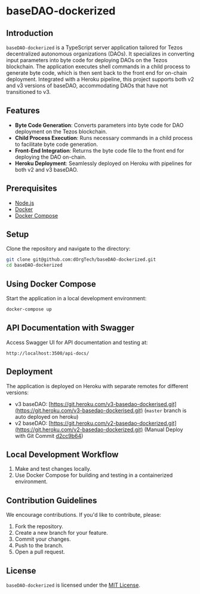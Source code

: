 # baseDAO-dockerized

## Introduction
`baseDAO-dockerized` is a TypeScript server application tailored for Tezos decentralized autonomous organizations (DAOs). It specializes in converting input parameters into byte code for deploying DAOs on the Tezos blockchain. The application executes shell commands in a child process to generate byte code, which is then sent back to the front end for on-chain deployment. Integrated with a Heroku pipeline, this project supports both v2 and v3 versions of baseDAO, accommodating DAOs that have not transitioned to v3.

## Features
- **Byte Code Generation**: Converts parameters into byte code for DAO deployment on the Tezos blockchain.
- **Child Process Execution**: Runs necessary commands in a child process to facilitate byte code generation.
- **Front-End Integration**: Returns the byte code file to the front end for deploying the DAO on-chain.
- **Heroku Deployment**: Seamlessly deployed on Heroku with pipelines for both v2 and v3 baseDAO.

## Prerequisites
- [Node.js](https://nodejs.org/)
- [Docker](https://docs.docker.com/get-docker/)
- [Docker Compose](https://docs.docker.com/compose/install/)

## Setup
Clone the repository and navigate to the directory:
```bash
git clone git@github.com:dOrgTech/baseDAO-dockerized.git
cd baseDAO-dockerized
```

## Using Docker Compose
Start the application in a local development environment:
```bash
docker-compose up
```

## API Documentation with Swagger
Access Swagger UI for API documentation and testing at:
```
http://localhost:3500/api-docs/
```

## Deployment
The application is deployed on Heroku with separate remotes for different versions:
- v3 baseDAO: [https://git.heroku.com/v3-basedao-dockerised.git](https://git.heroku.com/v3-basedao-dockerised.git) (`master` branch is auto deployed on heroku)
- v2 baseDAO: [https://git.heroku.com/v2-basedao-dockerized.git](https://git.heroku.com/v2-basedao-dockerized.git) (Manual Deploy with Git Commit [d2cc9b64](https://github.com/dOrgTech/baseDAO-dockerized/commit/d2cc9b64))

## Local Development Workflow
1. Make and test changes locally.
2. Use Docker Compose for building and testing in a containerized environment.

## Contribution Guidelines
We encourage contributions. If you'd like to contribute, please:
1. Fork the repository.
2. Create a new branch for your feature.
3. Commit your changes.
4. Push to the branch.
5. Open a pull request.

## License
`baseDAO-dockerized` is licensed under the [MIT License](LICENSE.md).